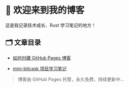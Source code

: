 # 👋 欢迎来到我的博客

这是我记录技术成长、Rust 学习笔记的地方！

## 🗂 文章目录

- [如何创建 GitHub Pages 博客](./blog/github-pages-tutorial.md)

- [mini-bitcask 项目学习笔记](./blog/bitcask-notes.md)

> 博客由 GitHub Pages 托管，永久免费，持续更新中...
